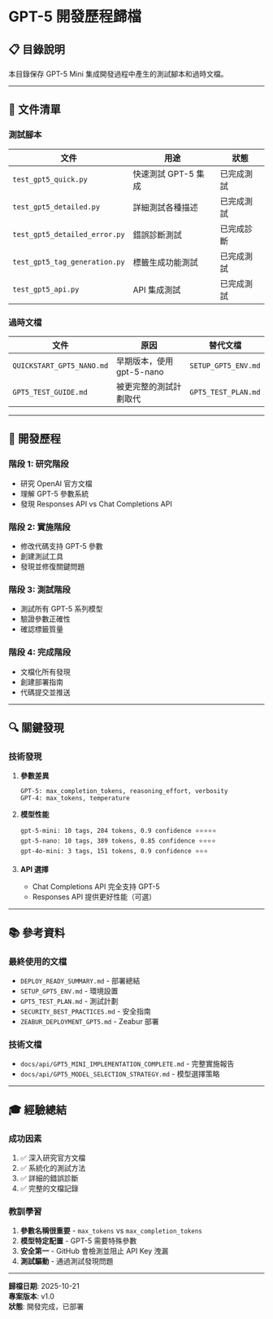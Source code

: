 # GPT-5 開發歷程歸檔

## 📋 目錄說明

本目錄保存 GPT-5 Mini 集成開發過程中產生的測試腳本和過時文檔。

---

## 📁 文件清單

### 測試腳本

| 文件 | 用途 | 狀態 |
|------|------|------|
| `test_gpt5_quick.py` | 快速測試 GPT-5 集成 | 已完成測試 |
| `test_gpt5_detailed.py` | 詳細測試各種描述 | 已完成測試 |
| `test_gpt5_detailed_error.py` | 錯誤診斷測試 | 已完成診斷 |
| `test_gpt5_tag_generation.py` | 標籤生成功能測試 | 已完成測試 |
| `test_gpt5_api.py` | API 集成測試 | 已完成測試 |

### 過時文檔

| 文件 | 原因 | 替代文檔 |
|------|------|---------|
| `QUICKSTART_GPT5_NANO.md` | 早期版本，使用 gpt-5-nano | `SETUP_GPT5_ENV.md` |
| `GPT5_TEST_GUIDE.md` | 被更完整的測試計劃取代 | `GPT5_TEST_PLAN.md` |

---

## 🎯 開發歷程

### 階段 1: 研究階段
- 研究 OpenAI 官方文檔
- 理解 GPT-5 參數系統
- 發現 Responses API vs Chat Completions API

### 階段 2: 實施階段
- 修改代碼支持 GPT-5 參數
- 創建測試工具
- 發現並修復關鍵問題

### 階段 3: 測試階段
- 測試所有 GPT-5 系列模型
- 驗證參數正確性
- 確認標籤質量

### 階段 4: 完成階段
- 文檔化所有發現
- 創建部署指南
- 代碼提交並推送

---

## 🔍 關鍵發現

### 技術發現

1. **參數差異**
   ```
   GPT-5: max_completion_tokens, reasoning_effort, verbosity
   GPT-4: max_tokens, temperature
   ```

2. **模型性能**
   ```
   gpt-5-mini: 10 tags, 284 tokens, 0.9 confidence ⭐⭐⭐⭐⭐
   gpt-5-nano: 10 tags, 389 tokens, 0.85 confidence ⭐⭐⭐⭐
   gpt-4o-mini: 3 tags, 151 tokens, 0.9 confidence ⭐⭐⭐
   ```

3. **API 選擇**
   - Chat Completions API 完全支持 GPT-5
   - Responses API 提供更好性能（可選）

---

## 📚 參考資料

### 最終使用的文檔

- `DEPLOY_READY_SUMMARY.md` - 部署總結
- `SETUP_GPT5_ENV.md` - 環境設置
- `GPT5_TEST_PLAN.md` - 測試計劃
- `SECURITY_BEST_PRACTICES.md` - 安全指南
- `ZEABUR_DEPLOYMENT_GPT5.md` - Zeabur 部署

### 技術文檔

- `docs/api/GPT5_MINI_IMPLEMENTATION_COMPLETE.md` - 完整實施報告
- `docs/api/GPT5_MODEL_SELECTION_STRATEGY.md` - 模型選擇策略

---

## 🎓 經驗總結

### 成功因素

1. ✅ 深入研究官方文檔
2. ✅ 系統化的測試方法
3. ✅ 詳細的錯誤診斷
4. ✅ 完整的文檔記錄

### 教訓學習

1. **參數名稱很重要** - `max_tokens` vs `max_completion_tokens`
2. **模型特定配置** - GPT-5 需要特殊參數
3. **安全第一** - GitHub 會檢測並阻止 API Key 洩漏
4. **測試驅動** - 通過測試發現問題

---

**歸檔日期**: 2025-10-21  
**專案版本**: v1.0  
**狀態**: 開發完成，已部署
